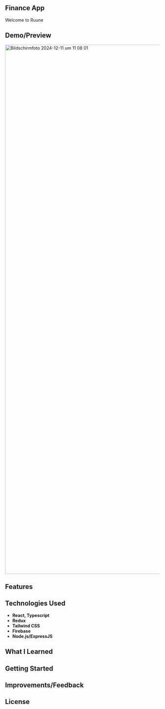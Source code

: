## Finance App
Welcome to Ruune

## Demo/Preview
<img width="1721" alt="Bildschirmfoto 2024-12-11 um 11 08 01" src="https://github.com/user-attachments/assets/4f5baf8f-5fd0-4467-9784-f886ec4fedf4">

## Features

## Technologies Used

- **React, Typescript**
- **Redux**
- **Tailwind CSS**
- **Firebase**
- **Node.js/ExpressJS**

## What I Learned

## Getting Started

## Improvements/Feedback

## License
